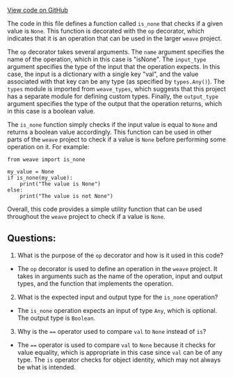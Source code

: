 [View code on GitHub](https://github.com/wandb/weave/weave/ops_primitives/any.py)

The code in this file defines a function called `is_none` that checks if a given value is `None`. This function is decorated with the `op` decorator, which indicates that it is an operation that can be used in the larger `weave` project. 

The `op` decorator takes several arguments. The `name` argument specifies the name of the operation, which in this case is "isNone". The `input_type` argument specifies the type of the input that the operation expects. In this case, the input is a dictionary with a single key "val", and the value associated with that key can be any type (as specified by `types.Any()`). The `types` module is imported from `weave_types`, which suggests that this project has a separate module for defining custom types. Finally, the `output_type` argument specifies the type of the output that the operation returns, which in this case is a boolean value.

The `is_none` function simply checks if the input value is equal to `None` and returns a boolean value accordingly. This function can be used in other parts of the `weave` project to check if a value is `None` before performing some operation on it. For example:

```
from weave import is_none

my_value = None
if is_none(my_value):
    print("The value is None")
else:
    print("The value is not None")
```

Overall, this code provides a simple utility function that can be used throughout the `weave` project to check if a value is `None`.
## Questions: 
 1. What is the purpose of the `op` decorator and how is it used in this code?
- The `op` decorator is used to define an operation in the `weave` project. It takes in arguments such as the name of the operation, input and output types, and the function that implements the operation.

2. What is the expected input and output type for the `is_none` operation?
- The `is_none` operation expects an input of type `Any`, which is optional. The output type is `Boolean`.

3. Why is the `==` operator used to compare `val` to `None` instead of `is`?
- The `==` operator is used to compare `val` to `None` because it checks for value equality, which is appropriate in this case since `val` can be of any type. The `is` operator checks for object identity, which may not always be what is intended.